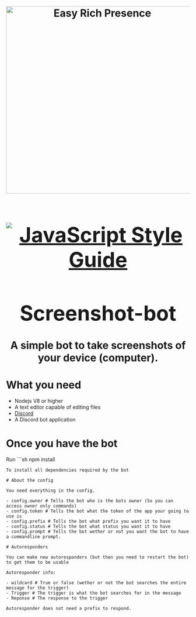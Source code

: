 <h1 align='center'>
<a><img 
  src="https://null-void.elixi.re/i/hfav.png"
  height="512"
  width="512"
  alt='Easy Rich Presence'
/>
<a/>
<h1/>

[![JavaScript Style Guide](https://img.shields.io/badge/code_style-standard-brightgreen.svg)](https://standardjs.com)

# Screenshot-bot

A simple bot to take screenshots of your device (computer).

# What you need

- Nodejs V8 or higher
- A text editor capable of editing files
- [Discord](https://discordapp.com/download)
- A Discord bot application

# Once you have the bot

Run ```sh
npm install
```
To install all dependencies required by the bot

# About the config

You need everything in the config.

- config.owner # Tells the bot who is the bots owner (So you can access owner only commands)
- config.token # Tells the bot what the token of the app your going to use is
- config.prefix # Tells the bot what prefix you want it to have
- config.status # Tells the bot what status you want it to have
- config.prompt # Tells the bot wether or not you want the bot to have a commandline prompt.

# Autoresponders

You can make new autoresponders (but then you need to restart the bot) to get them to be usable

Autoresponder info:

- wildcard # True or false (wether or not the bot searches the entire message for the trigger)
- Trigger # The trigger is what the bot searches for in the message
- Reponse # The response to the trigger

Autoresponder does not need a prefix to respond.

